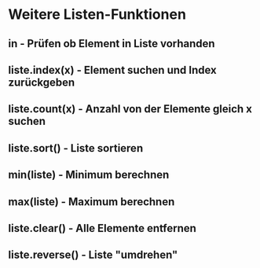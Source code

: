 # Weitere Listen-Funktionen

## in - Prüfen ob Element in Liste vorhanden

## liste.index(x) - Element suchen und Index zurückgeben

## liste.count(x) - Anzahl von der Elemente gleich x suchen

## liste.sort() - Liste sortieren

## min(liste) - Minimum berechnen

## max(liste) - Maximum berechnen


## liste.clear() - Alle Elemente entfernen


## liste.reverse() - Liste "umdrehen"






